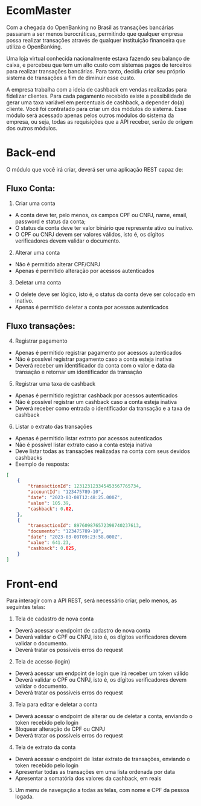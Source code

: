 # EcomMaster

Com a chegada do OpenBanking no Brasil as transações bancárias passaram a ser menos burocráticas, permitindo que qualquer empresa possa realizar transações através de qualquer instituição financeira que utiliza o OpenBanking.

Uma loja virtual conhecida nacionalmente estava fazendo seu balanço de caixa, e percebeu que tem um alto custo com sistemas pagos de terceiros para realizar transações bancárias. Para tanto, decidiu criar seu próprio sistema de transações a fim de diminuir esse custo.

A empresa trabalha com a ideia de cashback em vendas realizadas para fidelizar clientes. Para cada pagamento recebido existe a possibilidade de gerar uma taxa variável em percentuais de cashback, a depender do(a) cliente. 
Você foi contratado para criar um dos módulos do sistema. Esse módulo será acessado apenas pelos outros módulos do sistema da empresa, ou seja, todas as requisições que a API receber, serão de origem dos outros módulos. 

# Back-end

O módulo que você irá criar, deverá ser uma aplicação REST capaz de:


## Fluxo Conta:

1. Criar uma conta
-  A conta deve ter, pelo menos, os campos CPF ou CNPJ, name, email, password e status da conta;
- O status da conta deve ter valor binário que represente ativo ou inativo.
- O CPF ou CNPJ devem ser valores válidos, isto é, os dígitos verificadores devem validar o documento.

2. Alterar uma conta
- Não é permitido alterar CPF/CNPJ
- Apenas é permitido alteração por acessos autenticados

3. Deletar uma conta
- O delete deve ser lógico, isto é, o status da conta deve ser colocado em inativo.
- Apenas é permitido deletar a conta por acessos autenticados

## Fluxo transações:

4. Registrar pagamento
- Apenas é permitido registrar pagamento por acessos autenticados
- Não é possível registrar pagamento caso a conta esteja inativa
- Deverá receber um identificador da conta com o valor e data da transação e retornar um identificador da transação

5. Registrar uma taxa de cashback
- Apenas é permitido registrar cashback por acessos autenticados
- Não é possível registrar um cashback caso a conta esteja inativa
- Deverá receber como entrada o identificador da transação e a taxa de cashback

6. Listar o extrato das transações
- Apenas é permitido listar extrato por acessos autenticados
- Não é possível listar extrato caso a conta esteja inativa
- Deve listar todas as transações realizadas na conta com seus devidos cashbacks
- Exemplo de resposta: 
```JSON
[
    {
        "transactionId": 123123123345453567765734,
        "accountId": "123475789-10",
        "date": "2023-03-08T12:48:25.000Z",
        "value": 105.39,
        "cashback": 0.02,
    },
    {
        "transactionId": 897609876572398740237613,
        "documento": "123475789-10",
        "date": "2023-03-09T09:23:58.000Z",
        "value": 641.23,
        "cashback": 0.025,
    }
]
```

# Front-end

Para interagir com a API REST, será necessário criar, pelo menos, as seguintes telas:

1. Tela de cadastro de nova conta
- Deverá acessar o endpoint de cadastro de nova conta
- Deverá validar o CPF ou CNPJ, isto é, os dígitos verificadores devem validar o documento.
- Deverá tratar os possíveis erros do request

2. Tela de acesso (login)
- Deverá acessar um endpoint de login que irá receber um token válido
- Deverá validar o CPF ou CNPJ, isto é, os dígitos verificadores devem validar o documento.
- Deverá tratar os possíveis erros do request

3. Tela para editar e deletar a conta
- Deverá acessar o endpoint de alterar ou de deletar a conta, enviando o token recebido pelo login
- Bloquear alteração de CPF ou CNPJ
- Deverá tratar os possíveis erros do request

4. Tela de extrato da conta
- Deverá acessar o endpoint de listar extrato de transações, enviando o token recebido pelo login
- Apresentar todas as transações em uma lista ordenada por data
- Apresentar a somatória dos valores da cashback, em reais

5. Um menu de navegação a todas as telas, com nome e CPF da pessoa logada.

